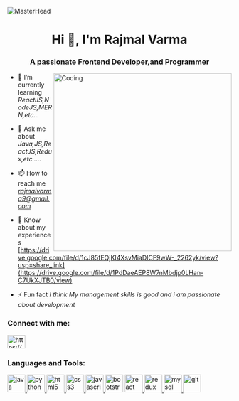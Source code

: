 ![MasterHead](https://camo.githubusercontent.com/5e3babfce4609dcd669a8f2a6d37b47c85486729942c57c5afbfc715f0b5dff7/68747470733a2f2f7777772e6469676974616c736f6c7574696f6e73657276696365732e636f6d2f696d672f73657276696365732f776562253230646576656c6f706d656e742e676966)
<h1 align="center">Hi 👋, I'm Rajmal Varma</h1>
<h3 align="center">A passionate Frontend Developer,and Programmer</h3>
<img align="right" alt="Coding" width="400" src="https://cdn.dribbble.com/users/1162077/screenshots/3848914/programmer.gif" />

- 🌱 I’m currently learning *ReactJS,NodeJS,MERN,etc...*

- 💬 Ask me about *Java,JS,ReactJS,Redux,etc.....*

- 📫 How to reach me *rajmalvarma9@gmail.com*

- 📄 Know about my experiences [https://drive.google.com/file/d/1cJ85fEQjKI4XsvMiaDICF9wW-_2262yk/view?usp=share_link](https://drive.google.com/file/d/1PdDaeAEP8W7nMbdjp0LHan-C7UkXJTB0/view)

- ⚡ Fun fact *I think My management skills is good and i am passionate about development*

<h3 align="left">Connect with me:</h3>
<p align="left">
<a href="https://www.linkedin.com/in/santosh-kushwah/" target="blank"><img align="center" src="https://cdn-icons-png.flaticon.com/512/3536/3536569.png" alt="https://www.linkedin.com/in/santosh-kushwah/" height="30" width="40" /></a>
</p>

<h3 align="left">Languages and Tools:</h3>
<p align="left">
  <a href="https://www.java.com" target="_blank" rel="noreferrer"> <img src="https://cdn-icons-png.flaticon.com/512/5968/5968282.png" alt="java" width="40" height="40"/> </a>
  <a href="https://www.python.org" target="_blank" rel="noreferrer"> <img src="https://cdn-icons-png.flaticon.com/512/5968/5968350.png" alt="python" width="40" height="40"/> </a>
   <a href="https://www.w3.org/html/" target="_blank" rel="noreferrer"> <img src="https://cdn-icons-png.flaticon.com/512/174/174854.png" alt="html5" width="40" height="40"/> </a> 
  </a> <a href="https://www.w3schools.com/css/" target="_blank" rel="noreferrer"> <img src="https://cdn-icons-png.flaticon.com/512/732/732190.png" alt="css3" width="40" height="40"/> </a>
   <a href="https://developer.mozilla.org/en-US/docs/Web/JavaScript" target="_blank" rel="noreferrer"> <img src="https://cdn-icons-png.flaticon.com/512/5968/5968292.png" alt="javascript" width="40" height="40"/> </a> 
  <a href="https://getbootstrap.com" target="_blank" rel="noreferrer"> <img src="https://cdn-icons-png.flaticon.com/512/5968/5968672.png" alt="bootstrap" width="40" height="40"/></a>
  <a href="https://reactjs.org/" target="_blank" rel="noreferrer"> <img src="https://cdn-icons-png.flaticon.com/512/1126/1126012.png" alt="react" width="40" height="40"/> </a>
  <a href="https://redux.js.org" target="_blank" rel="noreferrer"> <img src="https://e7.pngegg.com/pngimages/413/852/png-clipart-redux-react-logo-javascript-dq-purple-violet-thumbnail.png" alt="redux" width="40" height="40"/> </a>
  <a href="https://www.mysql.com/" target="_blank" rel="noreferrer"> <img src="https://cdn-icons-png.flaticon.com/512/4299/4299956.png" alt="mysql" width="40" height="40"/> </a>
  <a href="https://git-scm.com/" target="_blank" rel="noreferrer"> <img src="https://cdn-icons-png.flaticon.com/512/9357/9357448.png" alt="git" width="40" height="40"/> </a> 
  
   </p>
